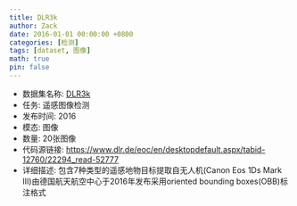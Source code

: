 ```yaml
---
title: DLR3k
author: Zack
date: 2016-01-01 00:00:00 +0800
categories: [检测]
tags: [dataset, 图像]
math: true
pin: false
---
```

- 数据集名称: [DLR3k](https://www.dlr.de/eoc/en/desktopdefault.aspx/tabid-12760/22294_read-52777)
- 任务: 遥感图像检测
- 发布时间: 2016
- 模态: 图像
- 数量: 20张图像
- 代码源链接: https://www.dlr.de/eoc/en/desktopdefault.aspx/tabid-12760/22294_read-52777
- 详细描述: 包含7种类型的遥感地物目标提取自无人机(Canon Eos 1Ds Mark III)由德国航天航空中心于2016年发布采用oriented bounding boxes(OBB)标注格式
